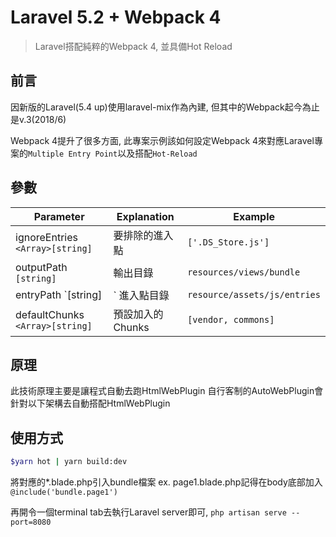 # Laravel 5.2 + Webpack 4

> Laravel搭配純粹的Webpack 4, 並具備Hot Reload

## 前言

因新版的Laravel(5.4 up)使用laravel-mix作為內建, 但其中的Webpack起今為止是v.3(2018/6)

Webpack 4提升了很多方面, 此專案示例該如何設定Webpack 4來對應Laravel專案的`Multiple Entry Point`以及搭配`Hot-Reload`

## 參數

| Parameter | Explanation | Example |
| --------- | ----------- | ------- |
| ignoreEntries `<Array>[string]` | 要排除的進入點 | `['.DS_Store.js']` |
| outputPath `[string]` | 輸出目錄 | `resources/views/bundle` |
| entryPath `[string] |` 進入點目錄 | `resource/assets/js/entries` |
| defaultChunks `<Array>[string]` | 預設加入的Chunks | `[vendor, commons]` |

## 原理

此技術原理主要是讓程式自動去跑HtmlWebPlugin
自行客制的AutoWebPlugin會針對以下架構去自動搭配HtmlWebPlugin

## 使用方式

```bash
$yarn hot | yarn build:dev
```

將對應的*.blade.php引入bundle檔案
ex. page1.blade.php記得在body底部加入`@include('bundle.page1')`

再開令一個terminal tab去執行Laravel server即可, `php artisan serve --port=8080`
